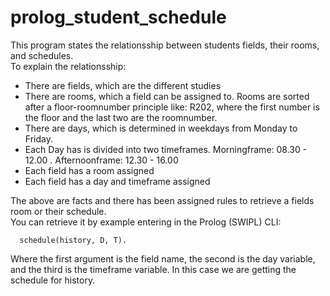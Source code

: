 # prolog_student_schedule
This program states the relationsship between students fields, their rooms, and schedules.  
To explain the relationsship:  
* There are fields, which are the different studies  
* There are rooms, which a field can be assigned to. Rooms are sorted after a floor-roomnumber principle like: R202, where the first number is the floor and the last two are the roomnumber.  
* There are days, which is determined in weekdays from Monday to Friday.  
* Each Day has is divided into two timeframes. Morningframe: 08.30 - 12.00 . Afternoonframe: 12.30 - 16.00  
* Each field has a room assigned  
* Each field has a day and timeframe assigned  
  
  
The above are facts and there has been assigned rules to retrieve a fields room or their schedule.  
You can retrieve it by example entering in the Prolog (SWIPL) CLI:  
```
  schedule(history, D, T).  
```
Where the first argument is the field name, the second is the day variable, and the third is the timeframe variable. In this case we are getting the schedule for history. 
